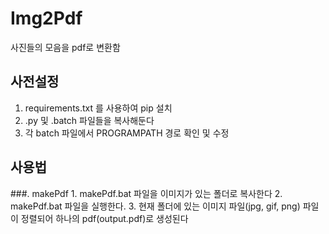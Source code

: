 # Img2Pdf
사진들의 모음을 pdf로 변환함

## 사전설정
1. requirements.txt 를 사용하여 pip 설치
2. .py 및 .batch 파일들을 복사해둔다
3. 각 batch 파일에서 PROGRAMPATH 경로 확인 및 수정

## 사용법
###. makePdf
	1. makePdf.bat 파일을 이미지가 있는 폴더로 복사한다
	2. makePdf.bat 파일을 실행한다.
	3. 현재 폴더에 있는 이미지 파일(jpg, gif, png) 파일이 정렬되어 하나의 pdf(output.pdf)로 생성된다
